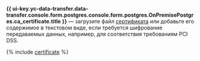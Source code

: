 **{{ ui-key.yc-data-transfer.data-transfer.console.form.postgres.console.form.postgres.OnPremisePostgres.ca_certificate.title }}** — загрузите файл [сертификата](../../../../../managed-postgresql/operations/connect.md#get-ssl-cert) или добавьте его содержимое в текстовом виде, если требуется шифрование передаваемых данных, например, для соответствия требованиям PCI DSS.

{% include [certificate](../../../../../_includes/data-transfer/fields/certificate-needed.md) %}
